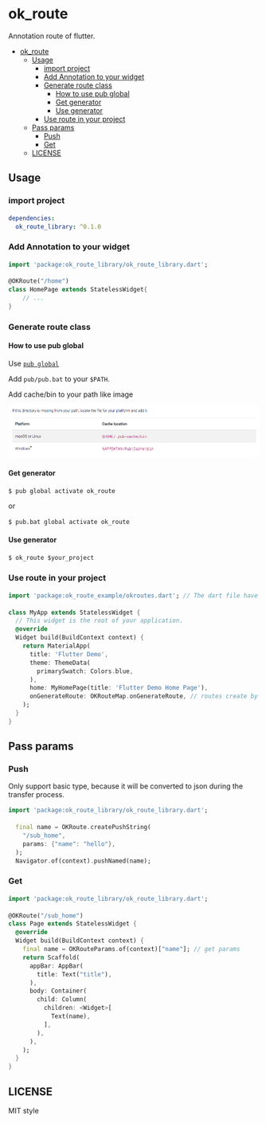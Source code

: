 # ok_route

Annotation route of flutter.

- [ok_route](#okroute)
  - [Usage](#usage)
    - [import project](#import-project)
    - [Add Annotation to your widget](#add-annotation-to-your-widget)
    - [Generate route class](#generate-route-class)
      - [How to use pub global](#how-to-use-pub-global)
      - [Get generator](#get-generator)
      - [Use generator](#use-generator)
    - [Use route in your project](#use-route-in-your-project)
  - [Pass params](#pass-params)
    - [Push](#push)
    - [Get](#get)
  - [LICENSE](#license)

## Usage

### import project

```yaml
dependencies:
  ok_route_library: ^0.1.0
```

### Add Annotation to your widget

```dart
import 'package:ok_route_library/ok_route_library.dart';

@OKRoute("/home")
class HomePage extends StatelessWidget{
    // ...
}
```

### Generate route class

#### How to use pub global

Use [`pub global`](https://dart.dev/tools/pub/cmd/pub-global)

Add `pub/pub.bat` to your `$PATH`.

Add cache/bin to your path like image

![20190808104703.png](https://raw.githubusercontent.com/kikt-blog/image/master/img/20190808104703.png)

#### Get generator

`$ pub global activate ok_route`

or

`$ pub.bat global activate ok_route`

#### Use generator

`$ ok_route $your_project`

### Use route in your project

```dart
import 'package:ok_route_example/okroutes.dart'; // The dart file have the routes.

class MyApp extends StatelessWidget {
  // This widget is the root of your application.
  @override
  Widget build(BuildContext context) {
    return MaterialApp(
      title: 'Flutter Demo',
      theme: ThemeData(
        primarySwatch: Colors.blue,
      ),
      home: MyHomePage(title: 'Flutter Demo Home Page'),
      onGenerateRoute: OKRouteMap.onGenerateRoute, // routes create by ok_route.
    );
  }
}
```

## Pass params

### Push

Only support basic type, because it will be converted to json during the transfer process.

```dart
import 'package:ok_route_library/ok_route_library.dart';

  final name = OKRoute.createPushString(
    "/sub_home",
    params: {"name": "hello"},
  );
  Navigator.of(context).pushNamed(name);
```

### Get

```dart
import 'package:ok_route_library/ok_route_library.dart';

@OKRoute("/sub_home")
class Page extends StatelessWidget {
  @override
  Widget build(BuildContext context) {
    final name = OKRouteParams.of(context)["name"]; // get params
    return Scaffold(
      appBar: AppBar(
        title: Text("title"),
      ),
      body: Container(
        child: Column(
          children: <Widget>[
            Text(name),
          ],
        ),
      ),
    );
  }
}

```

## LICENSE

MIT style
